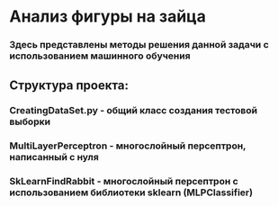 # Анализ фигуры на зайца
### Здесь представлены методы решения данной задачи с использованием машинного обучения

## Структура проекта:
### **CreatingDataSet.py** - общий класс создания тестовой выборки
### **MultiLayerPerceptron** - многослойный персептрон, написанный с нуля
### **SkLearnFindRabbit** - многослойный персептрон с использованием библиотеки sklearn (MLPClassifier) 

